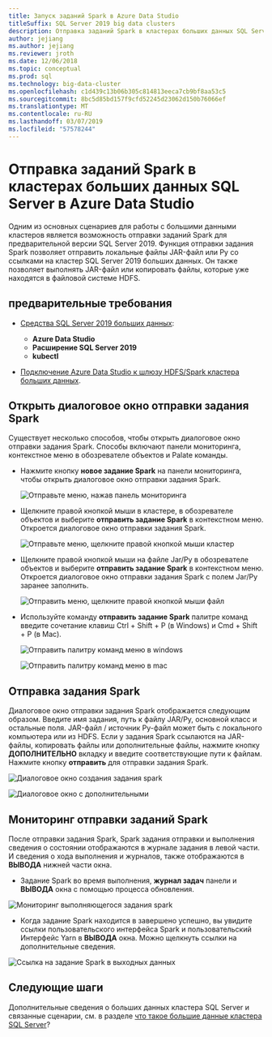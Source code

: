 ```yaml
---
title: Запуск заданий Spark в Azure Data Studio
titleSuffix: SQL Server 2019 big data clusters
description: Отправка заданий Spark в кластерах больших данных SQL Server в Azure Data Studio.
author: jejiang
ms.author: jejiang
ms.reviewer: jroth
ms.date: 12/06/2018
ms.topic: conceptual
ms.prod: sql
ms.technology: big-data-cluster
ms.openlocfilehash: c1d439c13b06b305c814813eeca7cb9bf8aa53c5
ms.sourcegitcommit: 8bc5d85bd157f9cfd52245d23062d150b76066ef
ms.translationtype: MT
ms.contentlocale: ru-RU
ms.lasthandoff: 03/07/2019
ms.locfileid: "57578244"
---
```

# <a name="submit-spark-jobs-on-sql-server-big-data-clusters-in-azure-data-studio"></a>Отправка заданий Spark в кластерах больших данных SQL Server в Azure Data Studio

Одним из основных сценариев для работы с большими данными кластеров является возможность отправки заданий Spark для предварительной версии SQL Server 2019. Функция отправки задания Spark позволяет отправить локальные файлы JAR-файл или Py со ссылками на кластер SQL Server 2019 больших данных. Он также позволяет выполнять JAR-файл или копировать файлы, которые уже находятся в файловой системе HDFS. 

## <a name="prerequisites"></a>предварительные требования

- [Средства SQL Server 2019 больших данных](deploy-big-data-tools.md):
   - **Azure Data Studio**
   - **Расширение SQL Server 2019**
   - **kubectl**

- [Подключение Azure Data Studio к шлюзу HDFS/Spark кластера больших данных](connect-to-big-data-cluster.md).

## <a name="open-spark-job-submission-dialog"></a>Открыть диалоговое окно отправки задания Spark
Существует несколько способов, чтобы открыть диалоговое окно отправки задания Spark. Способы включают панели мониторинга, контекстное меню в обозревателе объектов и Palate команды.

+ Нажмите кнопку **новое задание Spark** на панели мониторинга, чтобы открыть диалоговое окно отправки задания Spark.

    ![Отправьте меню, нажав панель мониторинга](./media/submit-spark-job/new-spark-job.png)
 
+ Щелкните правой кнопкой мыши в кластере, в обозревателе объектов и выберите **отправить задание Spark** в контекстном меню. Откроется диалоговое окно отправки задания Spark.  
 
    ![Отправьте меню, щелкните правой кнопкой мыши кластер](./media/submit-spark-job/submit-spark-job.png)

+ Щелкните правой кнопкой мыши на файле Jar/Py в обозревателе объектов и выберите **отправить задание Spark** в контекстном меню. Откроется диалоговое окно отправки задания Spark с полем Jar/Py заранее заполнить. 
 
    ![Отправить меню, щелкните правой кнопкой мыши файл](./media/submit-spark-job/submit-spark-job-2.png)

+ Используйте команду **отправить задание Spark** палитре команд введите сочетание клавиш Ctrl + Shift + P (в Windows) и Cmd + Shift + P (в Mac).

    ![Отправить палитру команд меню в windows](./media/submit-spark-job/submit-spark-job-3.png)

    ![Отправить палитру команд меню в mac](./media/submit-spark-job/submit-spark-job-4.png)
  
 
## <a name="submit-spark-job"></a>Отправка задания Spark 
Диалоговое окно отправки задания Spark отображается следующим образом. Введите имя задания, путь к файлу JAR/Py, основной класс и остальные поля. JAR-файл / источник Py-файл может быть с локального компьютера или из HDFS. Если у задания Spark ссылаются на JAR-файлы, копировать файлы или дополнительные файлы, нажмите кнопку **ДОПОЛНИТЕЛЬНО** вкладку и введите соответствующие пути к файлам. Нажмите кнопку **отправить** для отправки задания Spark.
 
![Диалоговое окно создания задания spark](./media/submit-spark-job/submit-spark-job-section.png)

![Диалоговое окно с дополнительными](./media/submit-spark-job/submit-spark-job-section-1.png)

## <a name="monitor-spark-job-submission"></a>Мониторинг отправки заданий Spark
После отправки задания Spark, Spark задания отправки и выполнения сведения о состоянии отображаются в журнале задания в левой части. И сведения о хода выполнения и журналов, также отображаются в **ВЫВОДА** нижней части окна.
+ Задание Spark во время выполнения, **журнал задач** панели и **ВЫВОДА** окна с помощью процесса обновления.

![Мониторинг выполняющегося задания spark](./media/submit-spark-job/monitor-spark-job-submission.png)

+ Когда задание Spark находится в завершено успешно, вы увидите ссылки пользовательского интерфейса Spark и пользовательский Интерфейс Yarn в **ВЫВОДА** окна. Можно щелкнуть ссылки на дополнительные сведения.

![Ссылка на задание Spark в выходных данных](./media/submit-spark-job/monitor-spark-job-submission-2.png)

## <a name="next-steps"></a>Следующие шаги
Дополнительные сведения о больших данных кластера SQL Server и связанные сценарии, см. в разделе [что такое большие данные кластера SQL Server](big-data-cluster-overview.md)?

